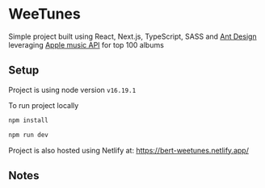 # WeeTunes

Simple project built using React, Next.js, TypeScript, SASS and [Ant Design](https://ant.design/) leveraging [Apple music API](https://itunes.apple.com/us/rss/topalbums/limit=100/json) for top 100 albums

## Setup

Project is using node version `v16.19.1`

To run project locally

```bash
npm install
```

```bash
npm run dev
```

Project is also hosted using Netlify at: https://bert-weetunes.netlify.app/

## Notes
